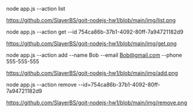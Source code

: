 node app.js --action list

https://github.com/SlayerBS/goit-nodejs-hw1/blob/main/img/list.png

node app.js --action get --id 754ca86b-37b1-4092-80ff-7a94721182d9

https://github.com/SlayerBS/goit-nodejs-hw1/blob/main/img/get.png

node app.js --action add --name Bob --email Bob@gmail.com --phone 555-555-555

https://github.com/SlayerBS/goit-nodejs-hw1/blob/main/img/add.png

node app.js --action remove --id=754ca86b-37b1-4092-80ff-7a94721182d9

https://github.com/SlayerBS/goit-nodejs-hw1/blob/main/img/remove.png

